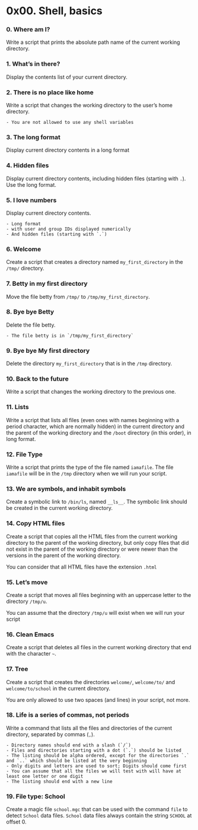 # 0x00. Shell, basics

### 0. Where am I?
Write a script that prints the absolute path name of the current working directory.

### 1. What’s in there?
Display the contents list of your current directory.

### 2. There is no place like home
Write a script that changes the working directory to the user’s home directory.

	- You are not allowed to use any shell variables

### 3. The long format
Display current directory contents in a long format

### 4. Hidden files
Display current directory contents, including hidden files (starting with `.`). Use the long format.

### 5. I love numbers
Display current directory contents.

	- Long format
	- with user and group IDs displayed numerically
	- And hidden files (starting with `.`)

### 6. Welcome
Create a script that creates a directory named `my_first_directory` in the `/tmp/` directory.

### 7. Betty in my first directory
Move the file betty from `/tmp/` to `/tmp/my_first_directory`.

### 8. Bye bye Betty
Delete the file betty.

	- The file betty is in `/tmp/my_first_directory`

### 9. Bye bye My first directory
Delete the directory `my_first_directory` that is in the `/tmp` directory.

### 10. Back to the future
Write a script that changes the working directory to the previous one.

### 11. Lists
Write a script that lists all files (even ones with names beginning with a period character, which are normally hidden) in the current directory and the parent of the working directory and the `/boot` directory (in this order), in long format.

### 12. File Type
Write a script that prints the type of the file named `iamafile`. The file `iamafile` will be in the `/tmp` directory when we will run your script.

### 13. We are symbols, and inhabit symbols
Create a symbolic link to `/bin/ls`, named `__ls__`. The symbolic link should be created in the current working directory.

### 14. Copy HTML files
Create a script that copies all the HTML files from the current working directory to the parent of the working directory, but only copy files that did not exist in the parent of the working directory or were newer than the versions in the parent of the working directory.

You can consider that all HTML files have the extension `.html`

### 15. Let’s move
Create a script that moves all files beginning with an uppercase letter to the directory `/tmp/u`.

You can assume that the directory `/tmp/u` will exist when we will run your script

### 16. Clean Emacs
Create a script that deletes all files in the current working directory that end with the character `~`.

### 17. Tree
Create a script that creates the directories `welcome/`, `welcome/to/` and `welcome/to/school` in the current directory.

You are only allowed to use two spaces (and lines) in your script, not more.

### 18. Life is a series of commas, not periods
Write a command that lists all the files and directories of the current directory, separated by commas (`,`).

	- Directory names should end with a slash (`/`)
	- Files and directories starting with a dot (`.`) should be listed
	- The listing should be alpha ordered, except for the directories `.` and `..` which should be listed at the very beginning
	- Only digits and letters are used to sort; Digits should come first
	- You can assume that all the files we will test with will have at least one letter or one digit
	- The listing should end with a new line

### 19. File type: School
Create a magic file `school.mgc` that can be used with the command `file` to detect `School` data files. `School` data files always contain the string `SCHOOL` at offset 0.
